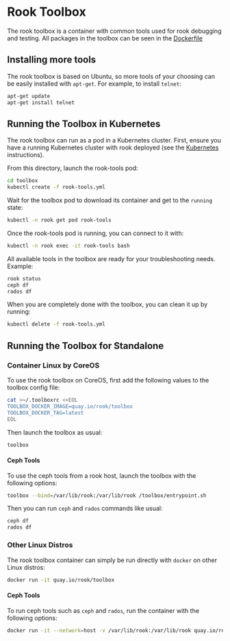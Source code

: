 #  Rook Toolbox
The rook toolbox is a container with common tools used for rook debugging and testing.  All packages in the toolbox can be seen in the [Dockerfile](/toolbox/Dockerfile)

## Installing more tools
The rook toolbox is based on Ubuntu, so more tools of your choosing can be easily installed with `apt-get`.  For example, to install `telnet`:
```bash
apt-get update
apt-get install telnet
```

## Running the Toolbox in Kubernetes

The rook toolbox can run as a pod in a Kubernetes cluster.  First, ensure you have a running Kubernetes cluster with rook deployed (see the [Kubernetes](kubernetes.md) instructions).

From this directory, launch the rook-tools pod:
```bash
cd toolbox
kubectl create -f rook-tools.yml
```

Wait for the toolbox pod to download its container and get to the `running` state:
```bash
kubectl -n rook get pod rook-tools
```

Once the rook-tools pod is running, you can connect to it with:
```bash
kubectl -n rook exec -it rook-tools bash
```

All available tools in the toolbox are ready for your troubleshooting needs.  Example:
```bash
rook status
ceph df
rados df
```

When you are completely done with the toolbox, you can clean it up by running:
```bash
kubectl delete -f rook-tools.yml
```

## Running the Toolbox for Standalone

### Container Linux by CoreOS
To use the rook toolbox on CoreOS, first add the following values to the toolbox config file:
```bash
cat >~/.toolboxrc <<EOL
TOOLBOX_DOCKER_IMAGE=quay.io/rook/toolbox
TOOLBOX_DOCKER_TAG=latest
EOL
```

Then launch the toolbox as usual:
```bash
toolbox
```

#### Ceph Tools
To use the ceph tools from a rook host, launch the toolbox with the following options:
```bash
toolbox --bind=/var/lib/rook:/var/lib/rook /toolbox/entrypoint.sh
```
Then you can run `ceph` and `rados` commands like usual:
```bash
ceph df
rados df
```

### Other Linux Distros
The rook toolbox container can simply be run directly with `docker` on other Linux distros:
```bash
docker run -it quay.io/rook/toolbox
```

#### Ceph Tools
To run ceph tools such as `ceph` and `rados`, run the container with the following options:
```bash
docker run -it --network=host -v /var/lib/rook:/var/lib/rook quay.io/rook/toolbox
```